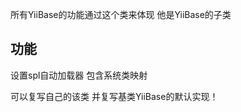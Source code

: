 所有YiiBase的功能通过这个类来体现
他是YiiBase的子类


功能
---------------
设置spl自动加载器
包含系统类映射


可以复写自己的该类 并复写基类YiiBase的默认实现！